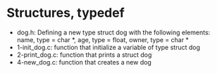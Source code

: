 # Structures, typedef
* dog.h: Defining a new type struct dog with the following elements: name, type = char *, age, type = float, owner, type = char *
* 1-init_dog.c: function that initialize a variable of type struct dog
* 2-print_dog.c: function that prints a struct dog
* 4-new_dog.c: function that creates a new dog
